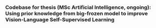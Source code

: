 ### Codebase for thesis (MSc Artificial Intelligence, ongoing): Using prior knowledge from big-frozen model to improve Vision-Language Self-Supervised Learning
